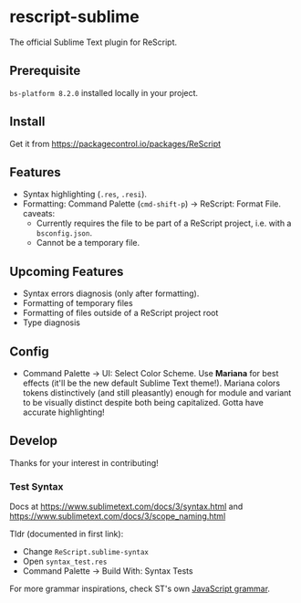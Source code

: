 # rescript-sublime

The official Sublime Text plugin for ReScript.

## Prerequisite

`bs-platform 8.2.0` installed locally in your project.

## Install

Get it from https://packagecontrol.io/packages/ReScript

## Features

- Syntax highlighting (`.res`, `.resi`).
- Formatting: Command Palette (`cmd-shift-p`) -> ReScript: Format File. caveats:
  - Currently requires the file to be part of a ReScript project, i.e. with a `bsconfig.json`.
  - Cannot be a temporary file.

## Upcoming Features

- Syntax errors diagnosis (only after formatting).
- Formatting of temporary files
- Formatting of files outside of a ReScript project root
- Type diagnosis

## Config

- Command Palette -> UI: Select Color Scheme. Use **Mariana** for best effects (it'll be the new default Sublime Text theme!). Mariana colors tokens distinctively (and still pleasantly) enough for module and variant to be visually distinct despite both being capitalized. Gotta have accurate highlighting!

<!-- - Open this repo's `Default.sublime-settings`, put in the absolute path to the formatter exe in `optionalGlobalFormatter`. -->

<!-- To format: cmd-shift-r -->

## Develop

Thanks for your interest in contributing!

### Test Syntax

Docs at https://www.sublimetext.com/docs/3/syntax.html and https://www.sublimetext.com/docs/3/scope_naming.html

Tldr (documented in first link):

- Change `ReScript.sublime-syntax`
- Open `syntax_test.res`
- Command Palette -> Build With: Syntax Tests

For more grammar inspirations, check ST's own [JavaScript grammar](https://github.com/sublimehq/Packages/blob/2c66f1fdea0dbc74aaa3b1c2f904040e9c1aaefa/JavaScript/JavaScript.sublime-syntax).